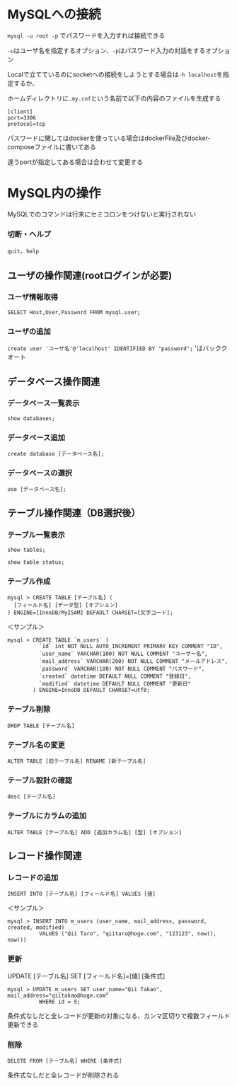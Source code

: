 # MySQLへの接続

`mysql -u root -p` でパスワードを入力すれば接続できる

`-u`はユーザ名を指定するオプション、`-p`はパスワード入力の対話をするオプション

Localで立てているのにsocketへの接続をしようとする場合は`-h localhost`を指定するか、

ホームディレクトリに`.my.cnf`という名前で以下の内容のファイルを生成する

```
[client]
port=3306
protocol=tcp
```

パスワードに関してはdockerを使っている場合はdockerFile及びdocker-composeファイルに書いてある

違うportが指定してある場合は合わせて変更する

# MySQL内の操作

MySQLでのコマンドは行末にセミコロンをつけないと実行されない

### 切断・ヘルプ

`quit`、`help`

## ユーザの操作関連(rootログインが必要)

### ユーザ情報取得

`SELECT Host,User,Password FROM mysql.user;`

### ユーザの追加

`create user 'ユーザ名'@'localhost' IDENTIFIED BY "password";` 'はバッククオート

## データベース操作関連

### データベース一覧表示

`show databases;`

### データベース追加

`create database [データベース名];`

### データベースの選択

`use [データベース名];`

## テーブル操作関連（DB選択後）

### テーブル一覧表示

`show tables;`

`show table status;`

### テーブル作成

```
mysql > CREATE TABLE [テーブル名] (
  [フィールド名] [データ型] [オプション]
) ENGINE=[InnoDB/MyISAM] DEFAULT CHARSET=[文字コード];
```

＜サンプル＞
```
mysql > CREATE TABLE `m_users` (
          `id` int NOT NULL AUTO_INCREMENT PRIMARY KEY COMMENT "ID",
          `user_name` VARCHAR(100) NOT NULL COMMENT "ユーザー名",
          `mail_address` VARCHAR(200) NOT NULL COMMENT "メールアドレス",
          `password` VARCHAR(100) NOT NULL COMMENT "パスワード",
          `created` datetime DEFAULT NULL COMMENT "登録日",
          `modified` datetime DEFAULT NULL COMMENT "更新日"
        ) ENGINE=InnoDB DEFAULT CHARSET=utf8;
```

### テーブル削除

`DROP TABLE [テーブル名]`

### テーブル名の変更

`ALTER TABLE [旧テーブル名] RENAME [新テーブル名]`

### テーブル設計の確認

`desc [テーブル名]`

### テーブルにカラムの追加

`ALTER TABLE [テーブル名] ADD [追加カラム名] [型] [オプション]`

## レコード操作関連

### レコードの追加

`INSERT INTO [テーブル名] [フィールド名] VALUES [値]`

＜サンプル＞

```
mysql > INSERT INTO m_users (user_name, mail_address, password, created, modified)
          VALUES ("Qii Taro", "qiitaro@hoge.com", "123123", now(), now())
```

### 更新

UPDATE [テーブル名] SET [フィールド名]=[値] [条件式]

```
mysql > UPDATE m_users SET user_name="Qii Takao", mail_address="qiitakao@hoge.com" 
          WHERE id = 5;
```

条件式なしだと全レコードが更新の対象になる、カンマ区切りで複数フィールド更新できる

### 削除

`DELETE FROM [テーブル名] WHERE [条件式]`

条件式なしだと全レコードが削除される
